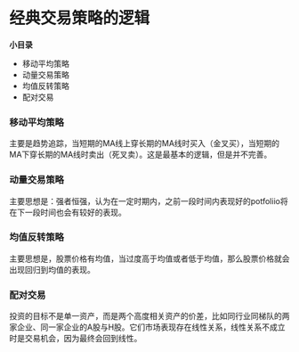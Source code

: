 # 经典交易策略的逻辑

**小目录**

+ 移动平均策略
+ 动量交易策略
+ 均值反转策略
+ 配对交易

### 移动平均策略

主要是趋势追踪，当短期的MA线上穿长期的MA线时买入（金叉买），当短期的MA下穿长期的MA线时卖出（死叉卖）。这是最基本的逻辑，但是并不完善。

### 动量交易策略

主要思想是：强者恒强，认为在一定时期内，之前一段时间内表现好的potfoliio将在下一段时间也会有较好的表现。

### 均值反转策略

主要思想是，股票价格有均值，当过度高于均值或者低于均值，那么股票价格就会出现回归到均值的表现。

### 配对交易

投资的目标不是单一资产，而是两个高度相关资产的价差，比如同行业同梯队的两家企业、同一家企业的A股与H股。它们市场表现存在线性关系，线性关系不成立时是交易机会，因为最终会回到线性。


